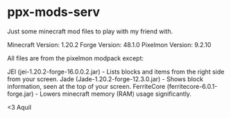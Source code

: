 # ppx-mods-serv

Just some minecraft mod files to play with my friend with.

Minecraft Version: 1.20.2
Forge Version: 48.1.0
Pixelmon Version: 9.2.10

All files are from the pixelmon modpack except:

JEI (jei-1.20.2-forge-16.0.0.2.jar) - Lists blocks and items from the right side from your screen.
Jade (Jade-1.20.2-forge-12.3.0.jar) - Shows block information, seen at the top of your screen.
FerriteCore (ferritecore-6.0.1-forge.jar) - Lowers minecraft memory (RAM) usage significantly.

<3 Aquil
